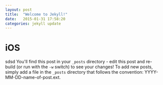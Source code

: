```yaml
---
layout: post
title:  "Welcome to Jekyll!"
date:   2015-01-31 17:58:20
categories: jekyll update
---
```


# iOS
sdsd
You'll find this post in your `_posts` directory - edit this post and re-build (or run with the `-w` switch) to see your changes!
To add new posts, simply add a file in the `_posts` directory that follows the convention: YYYY-MM-DD-name-of-post.ext.


[jekyll-gh]: https://github.com/jekyll/jekyll
[jekyll]:    http://jekyllrb.com
